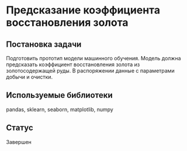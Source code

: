 # Предсказание коэффициента восстановления золота
## Постановка задачи
Подготовить прототип модели машинного обучения. Модель должна предсказать коэффициент восстановления золота из золотосодержащей руды. В распоряжении данные с параметрами добычи и очистки.
## Используемые библиотеки
pandas, sklearn, seaborn, matplotlib, numpy
## Статус
Завершен
